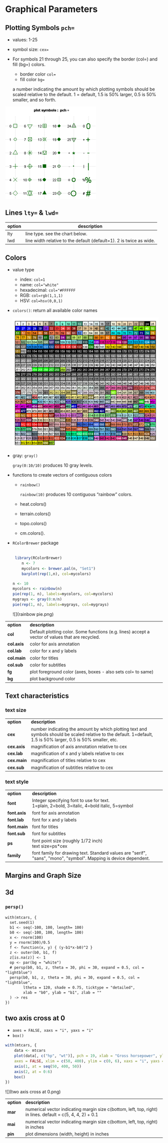 # Graphical Parameters

## Plotting Symbols `pch=`

* values: 1-25
* symbol size: `cex=`
* For symbols 21 through 25, you can also specify the border (col=) and fill (bg=) colors.
	* border color `col=`
	* fill color `bg=`


	a number indicating the amount by which plotting symbols should be scaled relative to the default. 1 = default, 1.5 is 50% larger, 0.5 is 50% smaller, and so forth.

![](points.png)

## Lines `lty=` & `lwd=`


option|	description
---|---
lty	|line type. see the chart below.
lwd	|line width relative to the default (default=1). 2 is twice as wide.



## Colors

* value type

	* index: `col=1`
	* name: `col="white"`
	* hexadecimal: `col="#FFFFFF`
	* RGB: `col=rgb(1,1,1)`
	* HSV: `col=hsv(0,0,1)`

* `colors()`: return all available color names

	![](colorchart.png)
* gray: `gray()`

	`gray(0:10/10)` produces 10 gray levels.
	
* functions to create vectors of contiguous colors

	* `rainbow()`

		`rainbow(10)` produces 10 contiguous “rainbow” colors.
	* heat.colors()
	* terrain.colors()
	* topo.colors()
	* cm.colors().

* `RColorBrewer` package

	```r
	
	 library(RColorBrewer)
        n <- 7
        mycolors <- brewer.pal(n, "Set1")
        barplot(rep(1,n), col=mycolors)
	```
	
	```r
	n <- 10
    mycolors <- rainbow(n)
    pie(rep(1, n), labels=mycolors, col=mycolors)
    mygrays <- gray(0:n/n)
    pie(rep(1, n), labels=mygrays, col=mygrays)

	```
	
	![](rainbow pie.png)
<table>
				<tr>
				<td><strong>option</strong></td>
				<td><strong>description</strong></td>
				</tr>
				<tr>
				  <td><strong>col</strong></td>
				  <td>Default plotting color. Some functions (e.g. lines) accept a vector of values that are recycled. </td>
				  </tr>
				<tr>
				  <td><strong>col.axis</strong></td>
				  <td>color for axis annotation </td>
				  </tr>
				<tr>
				  <td><strong>col.lab</strong></td>
				  <td>color for x and y labels </td>
				  </tr>
				<tr>
				  <td><strong>col.main</strong></td>
				  <td>color for titles </td>
				  </tr>
				<tr>
				  <td><strong>col.sub</strong></td>
				  <td>color for subtitles </td>
				  </tr>
				<tr>
				  <td><strong>fg</strong></td>
				  <td>plot foreground color (axes, boxes - also sets col= to same) </td>
				  </tr>
				<tr>
				  <td><strong>bg</strong></td>
				  <td>plot background color </td>
				  </tr>
				</table>
				
## Text characteristics

### text size

<table>
				<tr>
				<td><strong>option</strong></td>
				<td><strong>description</strong></td>
				</tr>
				<tr>
				  <td><strong>cex</strong></td>
				  <td>number indicating the amount by which plotting text and symbols should be scaled relative to the default. 1=default, 1.5 is 50% larger, 0.5 is 50% smaller, etc. </td>
				  </tr>
				<tr>
				  <td><strong>cex.axis</strong></td>
				  <td>magnification of axis annotation relative to cex </td>
				  </tr>
				<tr>
				  <td><strong>cex.lab</strong></td>
				  <td>magnification of x and y labels relative to cex </td>
				  </tr>
				<tr>
				  <td><strong>cex.main</strong></td>
				  <td>magnification of titles relative to cex </td>
				  </tr>
				<tr>
				  <td><strong>cex.sub</strong></td>
				  <td>magnification of subtitles relative to cex </td>
				  </tr>
				</table>

### text style

<table>
				<tr>
				<td><strong>option</strong></td>
				<td><strong>description</strong></td>
				</tr>
				<tr>
				  <td><strong>font</strong></td>
				  <td>Integer specifying font to use for text. <br />
			      1=plain, 2=bold, 3=italic, 4=bold italic, 5=symbol </td>
				  </tr>
				<tr>
				  <td><strong>font.axis</strong></td>
				  <td>font for axis annotation </td>
				  </tr>
				<tr>
				  <td><strong>font.lab</strong></td>
				  <td>font for x and y labels </td>
				  </tr>
				<tr>
				  <td><strong>font.main</strong></td>
				  <td>font for titles </td>
				  </tr>
				<tr>
				  <td><strong>font.sub</strong></td>
				  <td>font for subtitles </td>
				  </tr>
				<tr>
				  <td><strong>ps</strong></td>
				  <td>font point size (roughly 1/72 inch)<br />
			      text size=ps*cex</td>
				  </tr>
				<tr>
				  <td><strong>family</strong></td>
				  <td>font family for drawing text. Standard values are &quot;serif&quot;, &quot;sans&quot;, &quot;mono&quot;, &quot;symbol&quot;. Mapping is device dependent. </td>
				  </tr>

</table>

## Margins and Graph Size

<table>
				<tr>
				<td><strong>option</strong></td>
				<td><strong>description</strong></td>
				</tr>
				<tr>
				  <td><strong>mar</strong></td>
				  <td>numerical vector indicating margin size c(bottom, left, top, right) in lines.
			      default = c(5, 4, 4, 2) + 0.1 </td>
				  </tr>
				<tr>
				  <td><strong>mai</strong></td>
				  <td>numerical vector indicating margin size c(bottom, left, top, right) in inches </td>
				  </tr>
				<tr>
				  <td><strong>pin</strong></td>
				  <td>plot dimensions (width, height) in inches </td>
				  </tr>
				  
## 3d

### `persp()`

```
with(mtcars, {
  set.seed(1)
  b1 <- seq(-100, 100, length= 100)
  b0 <- seq(-100, 100, length= 100)
  x <- rnorm(100)
  y = rnorm(100)/0.5
  f <- function(x, y) { (y-b1*x-b0)^2 }
  z <- outer(b0, b1, f)
  z[is.na(z)] <- 1
  op <- par(bg = "white")
  # persp(b0, b1, z, theta = 30, phi = 30, expand = 0.5, col = "lightblue")
  persp(b0, b1, z, theta = 30, phi = 30, expand = 0.5, col = "lightblue",
        ltheta = 120, shade = 0.75, ticktype = "detailed",
        xlab = "b0", ylab = "b1", zlab = ""
  ) -> res
})

```

## two axis cross at 0

* `axes = FALSE, xaxs = "i", yaxs = "i"`
* `box()`

```r
with(mtcars, {
	data <- mtcars
	plot(data[, c("hp", "wt")], pch = 19, xlab = "Gross horsepower", ylab = "weight (1000 lbs)",
	axes = FALSE, xlim = c(50, 400), ylim = c(0, 6), xaxs = "i", yaxs = "i")
	axis(1, at = seq(50, 400, 50))
	axis(2, at = 0:6)
	box()
})
```
![](two axis cross at 0.png)